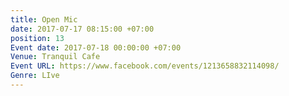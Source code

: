 ```yaml
---
title: Open Mic
date: 2017-07-17 08:15:00 +07:00
position: 13
Event date: 2017-07-18 00:00:00 +07:00
Venue: Tranquil Cafe
Event URL: https://www.facebook.com/events/1213658832114098/
Genre: LIve
---
```


